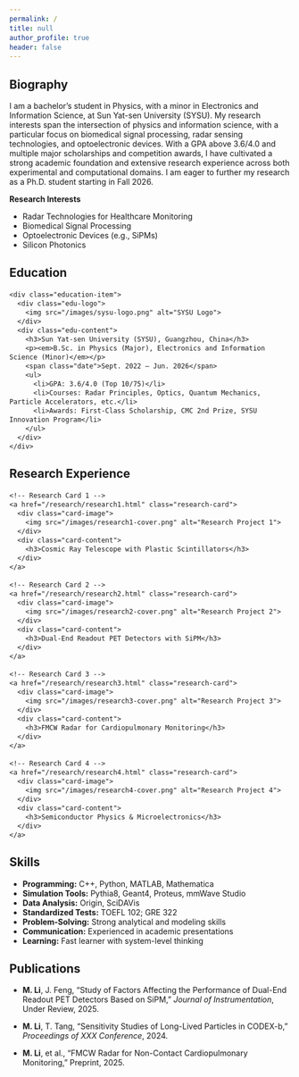 ```yaml
---
permalink: /
title: null
author_profile: true
header: false
---
```


<section id="Biography">
  <h2 class="page__title">Biography</h2>
  <div class="bio-card">
    <p>
      I am a bachelor’s student in Physics, with a minor in Electronics and Information Science, at Sun Yat-sen University (SYSU). 
      My research interests span the intersection of physics and information science, with a particular focus on biomedical signal processing, 
      radar sensing technologies, and optoelectronic devices. 
      With a GPA above 3.6/4.0 and multiple major scholarships and competition awards, I have cultivated a strong academic foundation 
      and extensive research experience across both experimental and computational domains. 
      I am eager to further my research as a Ph.D. student starting in Fall 2026.
    </p>
    <strong>Research Interests</strong>
    <ul>
      <li>Radar Technologies for Healthcare Monitoring</li>
      <li>Biomedical Signal Processing</li>
      <li>Optoelectronic Devices (e.g., SiPMs)</li>
      <li>Silicon Photonics</li>
    </ul>
  </div>
</section>


<section id="education">
  <h2 class="page__title">Education</h2>
  <div class="education-list">

    <div class="education-item">
      <div class="edu-logo">
        <img src="/images/sysu-logo.png" alt="SYSU Logo">
      </div>
      <div class="edu-content">
        <h3>Sun Yat-sen University (SYSU), Guangzhou, China</h3>
        <p><em>B.Sc. in Physics (Major), Electronics and Information Science (Minor)</em></p>
        <span class="date">Sept. 2022 – Jun. 2026</span>
        <ul>
          <li>GPA: 3.6/4.0 (Top 10/75)</li>
          <li>Courses: Radar Principles, Optics, Quantum Mechanics, Particle Accelerators, etc.</li>
          <li>Awards: First-Class Scholarship, CMC 2nd Prize, SYSU Innovation Program</li>
        </ul>
      </div>
    </div>

  </div>
</section>

<section id="research">
  <h2 class="page__title">Research Experience</h2>

  <div class="research-grid">

    <!-- Research Card 1 -->
    <a href="/research/research1.html" class="research-card">
      <div class="card-image">
        <img src="/images/research1-cover.png" alt="Research Project 1">
      </div>
      <div class="card-content">
        <h3>Cosmic Ray Telescope with Plastic Scintillators</h3>
      </div>
    </a>

    <!-- Research Card 2 -->
    <a href="/research/research2.html" class="research-card">
      <div class="card-image">
        <img src="/images/research2-cover.png" alt="Research Project 2">
      </div>
      <div class="card-content">
        <h3>Dual-End Readout PET Detectors with SiPM</h3>
      </div>
    </a>

    <!-- Research Card 3 -->
    <a href="/research/research3.html" class="research-card">
      <div class="card-image">
        <img src="/images/research3-cover.png" alt="Research Project 3">
      </div>
      <div class="card-content">
        <h3>FMCW Radar for Cardiopulmonary Monitoring</h3>
      </div>
    </a>

    <!-- Research Card 4 -->
    <a href="/research/research4.html" class="research-card">
      <div class="card-image">
        <img src="/images/research4-cover.png" alt="Research Project 4">
      </div>
      <div class="card-content">
        <h3>Semiconductor Physics & Microelectronics</h3>
      </div>
    </a>

  </div>
</section>

<section id="Skills">
  <h2 class="page__title">Skills</h2>
  <div class="skill-card">
    <ul>
      <li><strong>Programming:</strong> C++, Python, MATLAB, Mathematica</li>
      <li><strong>Simulation Tools:</strong> Pythia8, Geant4, Proteus, mmWave Studio</li>
      <li><strong>Data Analysis:</strong> Origin, SciDAVis</li>
      <li><strong>Standardized Tests:</strong> TOEFL 102; GRE 322</li>
      <li><strong>Problem-Solving:</strong> Strong analytical and modeling skills</li>
      <li><strong>Communication:</strong> Experienced in academic presentations</li>
      <li><strong>Learning:</strong> Fast learner with system-level thinking</li>
    </ul>
  </div>
</section>

<section id="publications">
  <h2 class="page__title">Publications</h2>
  <div class="pub-card">
    <ul class="pub-list">
      <li>
        <p><strong>M. Li</strong>, J. Feng, “Study of Factors Affecting the Performance of Dual-End Readout PET Detectors Based on SiPM,” <em>Journal of Instrumentation</em>, Under Review, 2025.</p>
      </li>
      <li>
        <p><strong>M. Li</strong>, T. Tang, “Sensitivity Studies of Long-Lived Particles in CODEX-b,” <em>Proceedings of XXX Conference</em>, 2024.</p>
      </li>
      <li>
        <p><strong>M. Li</strong>, et al., “FMCW Radar for Non-Contact Cardiopulmonary Monitoring,” Preprint, 2025.</p>
      </li>
    </ul>
  </div>
</section>
